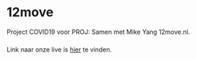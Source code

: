# 12move
Project COVID19 voor PROJ: Samen met Mike Yang 12move.nl.

###

Link naar onze live is [hier](http://29198.hosts2.ma-cloud.nl/bewijzenmap/periode1.4/proj/) te vinden.